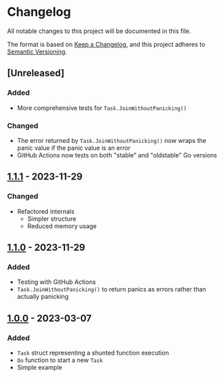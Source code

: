 # Changelog

All notable changes to this project will be documented in this file.

The format is based on [Keep a Changelog](https://keepachangelog.com/en/1.1.0/),
and this project adheres to [Semantic Versioning](https://semver.org/spec/v2.0.0.html).

## [Unreleased]

### Added

- More comprehensive tests for `Task.JoinWithoutPanicking()`

### Changed

- The error returned by `Task.JoinWithoutPanicking()` now wraps the panic value if the panic value is an error
- GitHub Actions now tests on both "stable" and "oldstable" Go versions

## [1.1.1] - 2023-11-29

### Changed

- Refactored internals
  - Simpler structure
  - Reduced memory usage

## [1.1.0] - 2023-11-29

### Added

- Testing with GitHub Actions
- `Task.JoinWithoutPanicking()` to return panics as errors rather than actually panicking

## [1.0.0] - 2023-03-07

### Added

- `Task` struct representing a shunted function execution
- `Do` function to start a new `Task`
- Simple example

[1.1.1]: https://github.com/Quantaly/shunt/compare/v1.1.0...v1.1.1
[1.1.0]: https://github.com/Quantaly/shunt/compare/v1.0.0...v1.1.0
[1.0.0]: https://github.com/Quantaly/shunt/releases/tag/v1.0.0
